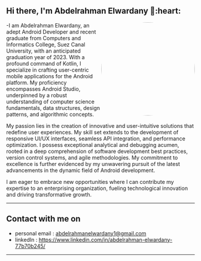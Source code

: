 <h2> Hi there, I'm Abdelrahman Elwardany 👋:heart: </h2>

<img align='right' src="https://64.media.tumblr.com/a1c8d0ad208b4fb16fe4b7c49d168c09/dfd24dae50d703aa-66/s540x810/8d82eb8c3e3b7379e86e58708b8698d3531b3d6b.gif" style="width:250px;border-radius:50%;">
 
-I am Abdelrahman Elwardany, an adept Android Developer and recent graduate from Computers and Informatics College, Suez Canal University, with an anticipated graduation year of 2023. With a profound command of Kotlin, I specialize in crafting user-centric mobile applications for the Android platform. My proficiency encompasses Android Studio, underpinned by a robust understanding of computer science fundamentals, data structures, design patterns, and algorithmic concepts.

My passion lies in the creation of innovative and user-intuitive solutions that redefine user experiences. My skill set extends to the development of responsive UI/UX interfaces, seamless API integration, and performance optimization. I possess exceptional analytical and debugging acumen, rooted in a deep comprehension of software development best practices, version control systems, and agile methodologies. My commitment to excellence is further evidenced by my unwavering pursuit of the latest advancements in the dynamic field of Android development.

I am eager to embrace new opportunities where I can contribute my expertise to an enterprising organization, fueling technological innovation and driving transformative growth.
<hr>

<h2> Contact with me on </h2>

- personal email : abdelrahmanelwardany1@gmail.com
- linkedIn : https://www.linkedin.com/in/abdelrahman-elwardany-77b70b245/
<hr>
